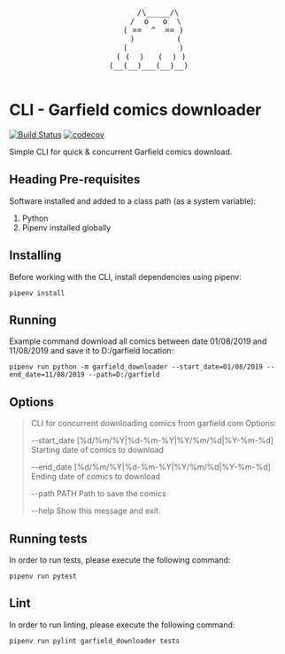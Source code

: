 <div align="center">
<pre>
    /\_____/\
   /  o   o  \
  ( ==  ^  == )
   )         (
  (           )
 ( (  )   (  ) )
(__(__)___(__)__)
         
</pre>
</div>

# CLI - Garfield comics downloader

<p align="center">

[![Build Status](https://travis-ci.com/Bartosz-D3V/garfield-downloader.svg?token=tqZyPRhzSnop7iN2Y7Ug&branch=master)](https://travis-ci.com/Bartosz-D3V/garfield-downloader)
[![codecov](https://codecov.io/gh/Bartosz-D3V/garfield-downloader/branch/master/graph/badge.svg)](https://codecov.io/gh/Bartosz-D3V/garfield-downloader)


Simple CLI for quick & concurrent Garfield comics download.

</p>

## Heading Pre-requisites

Software installed and added to a class path (as a system variable):
 1. Python
 2. Pipenv installed globally
 
## Installing
Before working with the CLI, install dependencies using pipenv:

    pipenv install

## Running
Example command download all comics between date 01/08/2019 and 11/08/2019 and save it
to D:/garfield location:

    pipenv run python -m garfield_downloader --start_date=01/08/2019 --end_date=11/08/2019 --path=D:/garfield 

## Options

>   CLI for concurrent downloading comics from garfield.com    Options: 
> 
>   --start_date [%d/%m/%Y|%d-%m-%Y|%Y/%m/%d|%Y-%m-%d]  
>                                   Starting date of comics to download  
>                                   
>   --end_date [%d/%m/%Y|%d-%m-%Y|%Y/%m/%d|%Y-%m-%d]  
>                                   Ending date of comics to download  
>                                   
>   --path PATH                     Path to save the comics  
>   
>   --help                          Show this message and exit.


## Running tests
In order to run tests, please execute the following command:

    pipenv run pytest

## Lint
In order to run linting, please execute the following command:

    pipenv run pylint garfield_downloader tests
